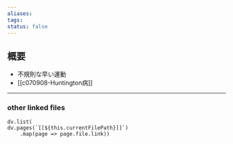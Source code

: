 ```yaml
---
aliases: 
tags: 
status: false
---
```

## 概要
- 不規則な早い運動
- [[c070908-Huntington病]]
---
### other linked files
```dataviewjs
dv.list(
dv.pages(`[[${this.currentFilePath}]]`)
	.map(page => page.file.link))
```
